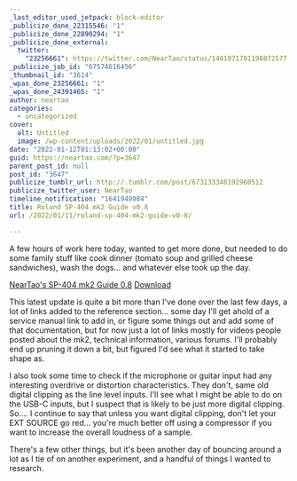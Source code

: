 ```yaml
---
_last_editor_used_jetpack: block-editor
_publicize_done_22315546: "1"
_publicize_done_22890294: "1"
_publicize_done_external:
  twitter:
    "23256661": https://twitter.com/NearTao/status/1481071701198872577
_publicize_job_id: "67574616456"
_thumbnail_id: "3614"
_wpas_done_23256661: "1"
_wpas_done_24391465: "1"
author: neartao
categories:
  - uncategorized
cover:
  alt: Untitled
  image: /wp-content/uploads/2022/01/untitled.jpg
date: "2022-01-12T01:13:02+00:00"
guid: https://neartao.com/?p=3647
parent_post_id: null
post_id: "3647"
publicize_tumblr_url: http://.tumblr.com/post/673133348192960512
publicize_twitter_user: NearTao
timeline_notification: "1641949984"
title: Roland SP-404 mk2 Guide v0.8
url: /2022/01/11/roland-sp-404-mk2-guide-v0-8/

---
```

A few hours of work here today, wanted to get more done, but needed to do some family stuff like cook dinner (tomato soup and grilled cheese sandwiches), wash the dogs... and whatever else took up the day.

[NearTao's SP-404 mk2 Guide 0.8](/wp-content/uploads/2022/01/neartaos-sp-404-mk2-guide-0.8.pdf) [Download](/wp-content/uploads/2022/01/neartaos-sp-404-mk2-guide-0.8.pdf)

This latest update is quite a bit more than I've done over the last few days, a lot of links added to the reference section... some day I'll get ahold of a service manual link to add in, or figure some things out and add some of that documentation, but for now just a lot of links mostly for videos people posted about the mk2, technical information, various forums. I'll probably end up pruning it down a bit, but figured I'd see what it started to take shape as.

I also took some time to check if the microphone or guitar input had any interesting overdrive or distortion characteristics. They don't, same old digital clipping as the line level inputs. I'll see what I might be able to do on the USB-C inputs, but I suspect that is likely to be just more digital clipping. So.... I continue to say that unless you want digital clipping, don't let your EXT SOURCE go red... you're much better off using a compressor if you want to increase the overall loudness of a sample.

There's a few other things, but it's been another day of bouncing around a lot as I tie of on another experiment, and a handful of things I wanted to research.
